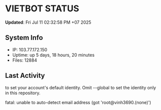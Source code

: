 # VIETBOT STATUS
**Updated**: Fri Jul 11 02:32:58 PM +07 2025

## System Info
- IP: 103.77.172.150
- Uptime: up 5 days, 18 hours, 20 minutes
- Files: 12884

## Last Activity

to set your account's default identity.
Omit --global to set the identity only in this repository.

fatal: unable to auto-detect email address (got 'root@vinh3690.(none)')
